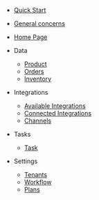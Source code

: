 - [Quick Start](quick-start)

- [General concerns]()

- [Home Page](overview)
- Data
  - [Product]()
  - [Orders]()
  - [Inventory]()

- Integrations
  - [Available Integrations](available-integrations)
  - [Connected Integrations](connected-integrations)
  - [Channels](channels)

- Tasks
  - [Task](tasks)

- Settings
  - [Tenants](tenants)
  - [Workflow]()
  - [Plans](plans)




<!-- - [Home](../overview)
- [Overview](overview)
- [Quick Start](quick-start)
- [Task](tasks)
- [User setup](user-setup) 
- [Async services](async-services)
- [Authentication](authentication) 
- [Products](products) 
- **Links**
- [API-Specification](//doc-api.omna.io/api-spec/)
- **Utils**
- [Postman](//doc-api.omna.io/api-spec/swagger-ui/)
- [Swagger-UI](//doc-api.omna.io/api-spec/swagger-ui/) -->
